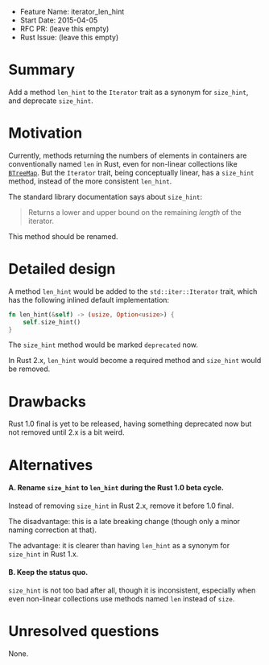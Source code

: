 - Feature Name: iterator_len_hint
- Start Date: 2015-04-05
- RFC PR: (leave this empty)
- Rust Issue: (leave this empty)

# Summary

Add a method `len_hint` to the `Iterator` trait as a synonym for `size_hint`, and deprecate `size_hint`.

# Motivation

Currently, methods returning the numbers of elements in containers are conventionally named `len` in Rust, even for non-linear collections like [`BTreeMap`](http://doc.rust-lang.org/std/collections/btree_map/struct.BTreeMap.html#method.len). But the `Iterator` trait, being conceptually linear, has a `size_hint` method, instead of the more consistent `len_hint`.

The standard library documentation says about `size_hint`:

> Returns a lower and upper bound on the remaining *length* of the iterator.

This method should be renamed.

# Detailed design

A method `len_hint` would be added to the `std::iter::Iterator` trait, which has the following inlined default implementation:

```rust
fn len_hint(&self) -> (usize, Option<usize>) {
    self.size_hint()
}
```

The `size_hint` method would be marked `deprecated` now.

In Rust 2.x, `len_hint` would become a required method and `size_hint` would be removed.

# Drawbacks

Rust 1.0 final is yet to be released, having something deprecated now but not removed until 2.x is a bit weird.

# Alternatives

#### A. Rename `size_hint` to `len_hint` during the Rust 1.0 beta cycle.

Instead of removing `size_hint` in Rust 2.x, remove it before 1.0 final.

The disadvantage: this is a late breaking change (though only a minor naming correction at that).

The advantage: it is clearer than having `len_hint` as a synonym for `size_hint` in Rust 1.x.

#### B. Keep the status quo.

`size_hint` is not too bad after all, though it is inconsistent, especially when even non-linear collections use methods named `len` instead of `size`.

# Unresolved questions

None.

